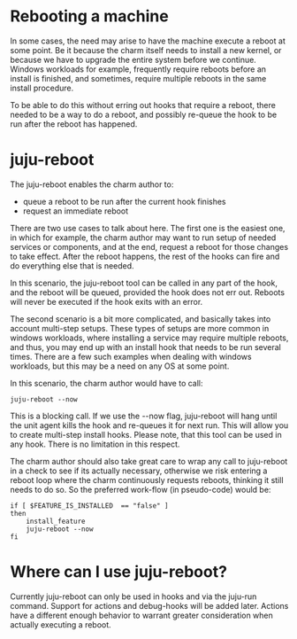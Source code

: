 Rebooting a machine
====================

In some cases, the need may arise to have the machine execute a reboot at some point. Be it because the charm itself needs to install a new kernel, or because we have to upgrade the entire system before we continue. Windows workloads for example, frequently require reboots before an install is finished, and sometimes, require multiple reboots in the same install procedure.

To be able to do this without erring out hooks that require a reboot, there needed to be a way to do a reboot, and possibly re-queue the hook to be run after the reboot has happened.


juju-reboot
============

The juju-reboot enables the charm author to:

* queue a reboot to be run after the current hook finishes
* request an immediate reboot

There are two use cases to talk about here. The first one is the easiest one, in which for example, the charm author may want to run setup of needed services or components, and at the end, request a reboot for those changes to take effect. After the reboot happens, the rest of the hooks can fire and do everything else that is needed.

In this scenario, the juju-reboot tool can be called in any part of the hook, and the reboot will be queued, provided the hook does not err out. Reboots will never be executed if the hook exits with an error. 

The second scenario is a bit more complicated, and basically takes into account multi-step setups. These types of setups are more common in windows workloads, where installing a service may require multiple reboots, and thus, you may end up with an install hook that needs to be run several times. There are a few such examples when dealing with windows workloads, but this may be a need on any OS at some point.

In this scenario, the charm author would have to call:

```shell
juju-reboot --now
```

This is a blocking call. If we use the --now flag, juju-reboot will hang until the unit agent kills the hook and re-queues it for next run. This will allow you to create multi-step install hooks. Please note, that this tool can be used in any hook. There is no limitation in this respect.

The charm author should also take great care to wrap any call to juju-reboot in a check to see if its actually necessary, otherwise we risk entering a reboot loop where the charm continuously requests reboots, thinking it still needs to do so. So the preferred work-flow (in pseudo-code) would be:

```shell
if [ $FEATURE_IS_INSTALLED  == "false" ]
then
	install_feature
	juju-reboot --now
fi
```

Where can I use juju-reboot?
============================

Currently juju-reboot can only be used in hooks and via the juju-run command. Support for actions and debug-hooks will be added later. Actions have a different enough behavior to warrant greater consideration when actually executing a reboot.  